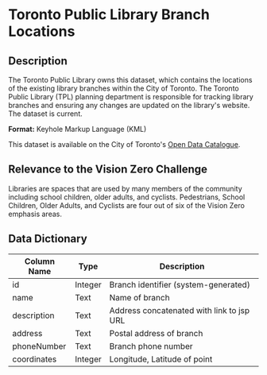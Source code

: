 # Toronto Public Library Branch Locations

## Description
The Toronto Public Library owns this dataset, which contains the locations of the existing library branches within the City of Toronto. The Toronto Public Library (TPL) planning department is responsible for tracking library branches and ensuring any changes are updated on the library's website. The dataset is current.

**Format:** Keyhole Markup Language (KML)

This dataset is available on the City of Toronto's [Open Data Catalogue](https://www.toronto.ca/city-government/data-research-maps/open-data/open-data-catalogue/#cfb82031-2489-1422-617f-b87a5cf645f3).

## Relevance to the Vision Zero Challenge 
Libraries are spaces that are used by many members of the community including school children, older adults, and cyclists. Pedestrians, School Children, Older Adults, and Cyclists are four out of six of the Vision Zero emphasis areas.

## Data Dictionary
| Column Name | Type | Description |
|-------------|------|-------------|
id | Integer | Branch identifier (system-generated)
name | Text | Name of branch
description | Text | Address concatenated with link to jsp URL
address | Text | Postal address of branch
phoneNumber | Text | Branch phone number 
coordinates	| Integer | Longitude, Latitude of point
